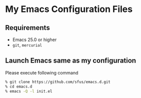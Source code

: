 # My Emacs Configuration Files

## Requirements

- Emacs 25.0 or higher
- `git`, `mercurial`


## Launch Emacs same as my configuration

Please execute following command

```bash
% git clone https://github.com/sfus/emacs.d.git
% cd emacs.d
% emacs -Q -l init.el
```
